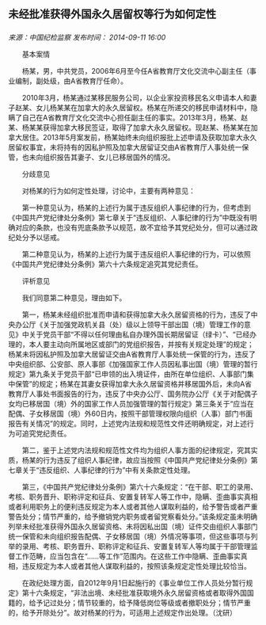 ## 未经批准获得外国永久居留权等行为如何定性

### 

_来源：中国纪检监察_ _发布时间： 2014-09-11 16:00_

　　基本案情

　　杨某，男，中共党员，2006年6月至今任A省教育厅文化交流中心副主任（事业编制，副处级，由A省教育厅任命）。

　　2010年3月，杨某通过某移民服务公司，以企业家投资移民名义申请本人和妻子赵某、女儿杨某某在加拿大的永久居留权。杨某在所递交的移民申请材料中，隐瞒了自己在A省教育厅文化交流中心担任副主任的事实。2013年3月，杨某、赵某、杨某某获得加拿大移民签证，取得了加拿大永久居留权。现赵某、杨某某在加拿大居住。2013年5月案发前，杨某始终未向组织报批上述申请及获取加拿大永久居留权事宜，未将持有的因私护照及加拿大居留证交由A省教育厅人事处统一保管，也未向组织报告其妻子、女儿已移居国外的情况。

　　分歧意见

　　对杨某的行为如何定性处理，讨论中，主要有两种意见：

　　第一种意见认为，杨某的上述行为属于违反组织人事纪律的行为，但考虑到《中国共产党纪律处分条例》第七章关于“违反组织、人事纪律的行为”中既没有明确对应的条款，也没有兜底条款予以规范，故不宜给予其党纪处分，但可以通过政纪处分予以惩戒。

　　第二种意见认为，杨某的上述行为属于违反组织人事纪律的行为，可以依照《中国共产党纪律处分条例》第六十六条规定追究其党纪责任。

　　评析意见

　　我们同意第二种意见，理由如下。

　　第一，杨某未经组织批准而申请和获得加拿大永久居留资格的行为，违反了中央办公厅《关于加强党政机关县（处）级以上领导干部出国（境）管理工作的意见》中关于党员干部“不得以任何理由私自办理外国长期居留证（绿卡）”、“已经办理的，本人要主动向所属地区或部门的党组织报告，并按有关规定处理”的规定；杨某未将因私护照及加拿大居留证交由A省教育厅人事处统一保管的行为，违反了中央组织部、公安部、原人事部《加强国家工作人员因私事出国（境）管理的暂行规定》第九条关于党员干部“已申领的出入境证件，由所在单位组织、人事部门集中保管”的规定；杨某在其妻女获得加拿大永久居留资格并移居国外后，未向A省教育厅人事处书面报告的行为，违反了中央办公厅、国务院办公厅《关于对配偶子女均已移居国（境）外的国家工作人员加强管理的暂行规定》第三条关于“应当在配偶、子女移居国（境）外60日内，按照干部管理权限向组织（人事）部门书面报告有关情况”的规定。同时，上述党内法规和规范性文件还明确规定，对上述行为可追究党纪责任。

　　第二，鉴于上述党内法规和规范性文件均为组织人事方面的纪律规定，究其实质，杨某的行为违反了组织人事纪律，故应当按照《中国共产党纪律处分条例》第七章关于“违反组织、人事纪律的行为”中有关条款定性处理。

　　第三，《中国共产党纪律处分条例》第六十六条规定：“在干部、职工的录用、考核、职务晋升、职称评定和征兵、安置复转军人等工作中，隐瞒、歪曲事实真相或者利用职务上的便利违反规定为本人或者其他人谋取利益的，给予警告或者严重警告处分；情节严重的，给予撤销党内职务或者留党察看处分。”该条规定虽未明确列举未经批准获得外国永久居留资格、未将因私出国（境）证件交由组织人事部门统一保管和未向组织报告配偶、子女移居国（境）外情况等事项，但这些事项与列举的录用、考核、职务晋升、职称评定和征兵、安置复转军人等均属于干部管理监督工作范畴，应当包含在“……等工作”范围内。在这些工作中隐瞒、歪曲事实真相，违反规定为本人或者其他人谋取利益的，按照该条规定定性处理比较恰当。

　　在政纪处理方面，自2012年9月1日起施行的《事业单位工作人员处分暂行规定》第十六条规定，“非法出境、未经批准获取境外永久居留资格或者取得外国国籍的，给予记过处分；情节较重的，给予降低岗位等级或者撤职处分；情节严重的，给予开除处分”。故对杨某的行为，可适用上述规定作出处理。（沈研）